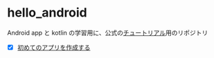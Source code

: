 # hello_android

Android app と kotlin の学習用に、公式の[チュートリアル](https://developer.android.com/guide?hl=ja)用のリポジトリ

- [x] [初めてのアプリを作成する](https://developer.android.com/training/basics/firstapp?hl=ja)
